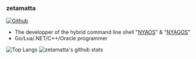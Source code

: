 ### zetamatta

[![Github](https://img.shields.io/github/followers/zetamatta?label=Follow&style=social)](https://github.com/zetamatta)

- The developper of the hybrid command line shell
"[NYAOS](https://github.com/zetamatta/nyaos3000)" &amp;
"[NYAGOS](https://github.com/zetamatta/nyagos/)"
- Go/Lua/.NET/C++/Oracle programmer

![Top Langs](https://github-readme-stats.vercel.app/api/top-langs/?username=zetamatta&hide=html)
![zetamatta's github stats](https://github-readme-stats.vercel.app/api?username=zetamatta&show_icons=true&count_private=true&line_height=40)
